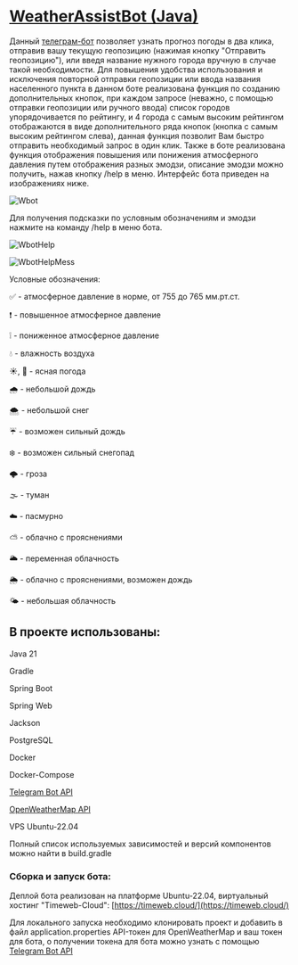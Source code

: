 # [WeatherAssistBot (Java)](https://t.me/Weather_AssistBot)
Данный [телеграм-бот](https://t.me/Weather_AssistBot) позволяет узнать прогноз погоды в два клика, отправив вашу текущую геопозицию (нажимая кнопку "Отправить геопозицию"),
или введя название нужного города вручную в случае такой необходимости. Для повышения удобства использования и исключения повторной отправки геопозиции или ввода названия населенного пункта в данном боте 
реализована функция по созданию дополнительных кнопок, при каждом запросе (неважно, с помощью отправки геопозиции или ручного ввода) список городов упорядочивается по рейтингу, и 4 города с самым высоким рейтингом отображаются в виде дополнительного ряда кнопок (кнопка с самым высоким рейтингом слева), данная функция позволит Вам быстро отправить необходимый запрос в один клик. Также в боте реализована функция отображения повышения или понижения атмосферного давления путем отображения разных эмодзи, описание эмодзи можно получить, нажав кнопку /help в меню. Интерфейс бота приведен на изображениях ниже.

![Wbot](https://github.com/user-attachments/assets/8f78233f-7345-412c-bd23-734607f72136)

Для получения подсказки по условным обозначениям и эмодзи нажмите на команду /help в меню бота.

![WbotHelp](https://github.com/user-attachments/assets/dd04419f-71db-4305-ae3d-57570fb89b7b)

![WbotHelpMess](https://github.com/user-attachments/assets/e06126c4-7626-453c-8d81-e03107eb1a0c)

Условные обозначения: 

✅ - атмосферное давление в норме, от 755 до 765 мм.рт.ст.

❗️ - повышенное атмосферное давление

❕ - пониженное атмосферное давление

💧 - влажность воздуха

☀️, 🌙 - ясная погода

🌧 - небольшой дождь

🌨 - небольшой снег

☔️ - возможен сильный дождь

❄️ - возможен сильный снегопад

🌩 - гроза

🌫 - туман

☁️ - пасмурно

⛅️ - облачно с прояснениями

🌥 - переменная облачность

🌦 - облачно с прояснениями, возможен дождь

🌤 - небольшая облачность

## В проекте использованы:  
Java 21

Gradle

Spring Boot

Spring Web

Jackson

PostgreSQL

Docker

Docker-Compose

[Telegram Bot API](https://core.telegram.org/bots/api)

[OpenWeatherMap API](https://openweathermap.org/api)

VPS Ubuntu-22.04

Полный список используемых зависимостей и версий компонентов можно найти в build.gradle

### Сборка и запуск бота:  

Деплой бота реализован на платформе Ubuntu-22.04, виртуальный хостинг "Timeweb-Cloud": [https://timeweb.cloud/](https://timeweb.cloud/)

Для локального запуска необходимо клонировать проект и добавить в файл application.properties API-токен для OpenWeatherMap и ваш токен для бота, о получении токена для бота можно узнать с помощью [Telegram Bot API](https://core.telegram.org/bots/api)
